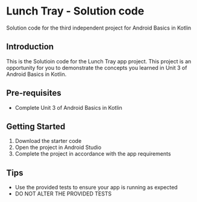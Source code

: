 Lunch Tray - Solution code
==========================

Solution code for the third independent project for Android Basics in Kotlin

Introduction
------------

This is the Solutioin code for the Lunch Tray app project. This project is an opportunity for you to
demonstrate the concepts you learned in Unit 3 of Android Basics in Kotlin.

Pre-requisites
--------------

- Complete Unit 3 of Android Basics in Kotlin

Getting Started
---------------

1. Download the starter code
2. Open the project in Android Studio
3. Complete the project in accordance with the app requirements

Tips
----

- Use the provided tests to ensure your app is running as expected
- DO NOT ALTER THE PROVIDED TESTS
